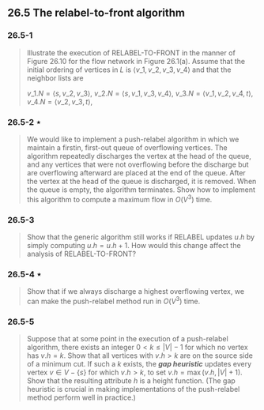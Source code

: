 ## 26.5 The relabel-to-front algorithm

### 26.5-1

> Illustrate the execution of RELABEL-TO-FRONT in the manner of Figure 26.10 for the flow network in Figure 26.1(a). Assume that the initial ordering of vertices in $L$ is $\langle v\_1, v\_2, v\_3, v\_4 \rangle$ and that the neighbor lists are
> 
> $v\_1.N = \langle s, v\_2, v\_3 \rangle$,
> $v\_2.N = \langle s, v\_1, v\_3, v\_4 \rangle$,
> $v\_3.N = \langle v\_1, v\_2, v\_4, t \rangle$,
> $v\_4.N = \langle v\_2, v\_3, t \rangle$,

### 26.5-2 $\star$

> We would like to implement a push-relabel algorithm in which we maintain a firstin, first-out queue of overflowing vertices. The algorithm repeatedly discharges the vertex at the head of the queue, and any vertices that were not overflowing before the discharge but are overflowing afterward are placed at the end of the queue. After the vertex at the head of the queue is discharged, it is removed. When the queue is empty, the algorithm terminates. Show how to implement this algorithm to compute a maximum flow in $O(V^3)$ time.

### 26.5-3

> Show that the generic algorithm still works if RELABEL updates $u.h$ by simply computing $u.h = u.h + 1$. How would this change affect the analysis of RELABEL-TO-FRONT?

### 26.5-4 $\star$

> Show that if we always discharge a highest overflowing vertex, we can make the
push-relabel method run in $O(V^3)$ time.

### 26.5-5

> Suppose that at some point in the execution of a push-relabel algorithm, there exists an integer $0 < k \le |V| - 1$ for which no vertex has $v.h = k$. Show that all vertices with $v.h > k$ are on the source side of a minimum cut. If such a $k$ exists, the __*gap heuristic*__ updates every vertex $v \in V - \{s\}$ for which $v.h > k$, to set $v.h = \max(v.h, |V| + 1)$. Show that the resulting attribute $h$ is a height function. (The gap heuristic is crucial in making implementations of the push-relabel method perform well in practice.)
